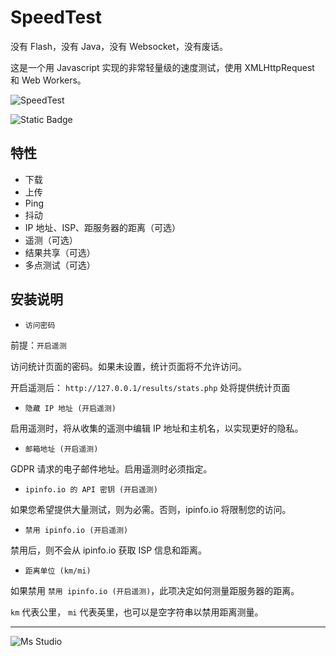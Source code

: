 # SpeedTest

没有 Flash，没有 Java，没有 Websocket，没有废话。

这是一个用 Javascript 实现的非常轻量级的速度测试，使用 XMLHttpRequest 和 Web Workers。

![SpeedTest](https://github.com/librespeed/speedtest/blob/master/.logo/logo3.png)

![Static Badge](https://img.shields.io/badge/%E6%96%B0%E7%96%86%E8%90%8C%E6%A3%AE%E8%BD%AF%E4%BB%B6%E5%BC%80%E5%8F%91%E5%B7%A5%E4%BD%9C%E5%AE%A4-%E6%8F%90%E4%BE%9B%E6%8A%80%E6%9C%AF%E6%94%AF%E6%8C%81-blue)

## 特性

+ 下载
+ 上传
+ Ping
+ 抖动
+ IP 地址、ISP、距服务器的距离（可选）
+ 遥测（可选）
+ 结果共享（可选）
+ 多点测试（可选）

## 安装说明

+ `访问密码`

前提：`开启遥测`

访问统计页面的密码。如果未设置，统计页面将不允许访问。

开启遥测后： `http://127.0.0.1/results/stats.php` 处将提供统计页面

+ `隐藏 IP 地址 (开启遥测)`

启用遥测时，将从收集的遥测中编辑 IP 地址和主机名，以实现更好的隐私。

+ `邮箱地址 (开启遥测)`

GDPR 请求的电子邮件地址。启用遥测时必须指定。

+ `ipinfo.io 的 API 密钥 (开启遥测)`

如果您希望提供大量测试，则为必需。否则，ipinfo.io 将限制您的访问。

+ `禁用 ipinfo.io (开启遥测)`

禁用后，则不会从 ipinfo.io 获取 ISP 信息和距离。

+ `距离单位 (km/mi)`

如果禁用 `禁用 ipinfo.io (开启遥测)`，此项决定如何测量距服务器的距离。

`km` 代表公里， `mi` 代表英里，也可以是空字符串以禁用距离测量。

---

![Ms Studio](https://file.lifebus.top/imgs/ms_blank_001.png)
